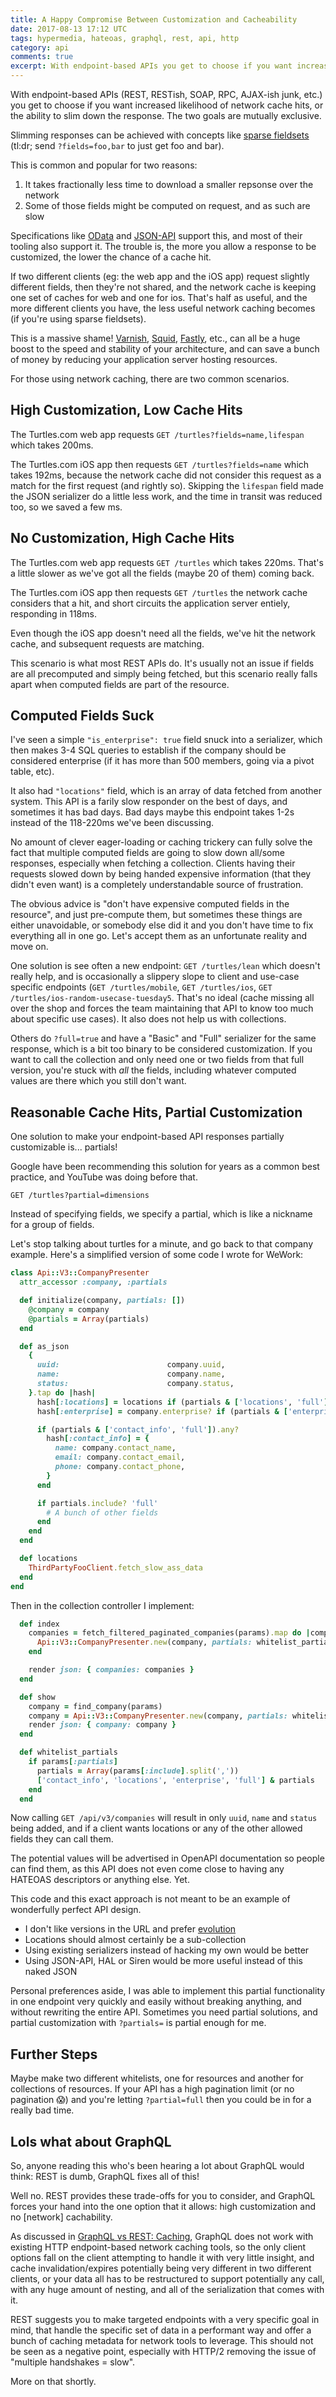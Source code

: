 ```yaml
---
title: A Happy Compromise Between Customization and Cacheability
date: 2017-08-13 17:12 UTC
tags: hypermedia, hateoas, graphql, rest, api, http
category: api
comments: true
excerpt: With endpoint-based APIs you get to choose if you want increased likelihood of network cache hits, or the ability to slim down the response. The two goals are mutually exclusive, but there is a compromise that can be made.
---
```


With endpoint-based APIs (REST, RESTish, SOAP, RPC, AJAX-ish junk, etc.) you get to choose if you want increased likelihood of network cache hits, or the ability to slim down the response. The two goals are mutually exclusive.

Slimming responses can be achieved with concepts like [sparse fieldsets](jsonapi.org/format/#fetching-sparse-fieldsets) (tl:dr; send `?fields=foo,bar` to just get foo and bar).

This is common and popular for two reasons:

1. It takes fractionally less time to download a smaller repsonse over the network
2. Some of those fields might be computed on request, and as such are slow

Specifications like [OData](http://www.odata.org/) and [JSON-API](jsonapi.org/format/#fetching-sparse-fieldsets) support this, and most of their tooling also support it. The trouble is, the more you allow a response to be customized, the lower the chance of a cache hit.

If two different clients (eg: the web app and the iOS app) request slightly different fields, then they're not shared, and the network cache is keeping one set of caches for web and one for ios. That's half as useful, and the more different clients you have, the less useful network caching becomes (if you're using sparse fieldsets).

This is a massive shame! [Varnish](http://varnish-software.com/), [Squid](http://www.squid-cache.org/), [Fastly](https://www.fastly.com/), etc., can all be a huge boost to the speed and stability of your architecture, and can save a bunch of money by reducing your application server hosting resources.

For those using network caching, there are two common scenarios.

## High Customization, Low Cache Hits

The Turtles.com web app requests `GET /turtles?fields=name,lifespan` which takes 200ms.

The Turtles.com iOS app then requests `GET /turtles?fields=name` which takes 192ms, because the network cache did not consider this request as a match for the first request (and rightly so). Skipping the `lifespan` field made the JSON serializer do a little less work, and the time in transit was reduced too, so we saved a few ms.

## No Customization, High Cache Hits

The Turtles.com web app requests `GET /turtles` which takes 220ms. That's a little slower as we've got all the fields (maybe 20 of them) coming back.

The Turtles.com iOS app then requests `GET /turtles` the network cache considers that a hit, and short circuits the application server entiely, responding in 118ms.

Even though the iOS app doesn't need all the fields, we've hit the network cache, and subsequent requests are matching.

This scenario is what most REST APIs do. It's usually not an issue if fields are all precomputed and simply being fetched, but this scenario really falls apart when computed fields are part of the resource.

## Computed Fields Suck

I've seen a simple `"is_enterprise": true` field snuck into a serializer, which then makes 3-4 SQL queries to establish if the company should be considered enterprise (if it has more than 500 members, going via a pivot table, etc).

It also had `"locations"` field, which is an array of data fetched from another system. This API is a farily slow responder on the best of days, and sometimes it has bad days. Bad days maybe this endpoint takes 1-2s instead of the 118-220ms we've been discussing.

No amount of clever eager-loading or caching trickery can fully solve the fact that multiple computed fields are going to slow down all/some responses, especially when fetching a collection. Clients having their requests slowed down by being handed expensive information (that they didn't even want) is a completely understandable source of frustration.

The obvious advice is "don't have expensive computed fields in the resource", and just pre-compute them, but sometimes these things are either unavoidable, or somebody else did it and you don't have time to fix everything all in one go. Let's accept them as an unfortunate reality and move on.

One solution is see often a new endpoint: `GET /turtles/lean` which doesn't really help, and is occasionally a slippery slope to client and use-case specific endpoints (`GET /turtles/mobile`, `GET /turtles/ios`, `GET /turtles/ios-random-usecase-tuesday5`. That's no ideal (cache missing all over the shop and forces the team maintaining that API to know too much about specific use cases). It also does not help us with collections.

Others do `?full=true` and have a "Basic" and "Full" serializer for the same response, which is a bit too binary to be considered customization. If you want to call the collection and only need one or two fields from that full version, you're stuck with _all_ the fields, including whatever computed values are there which you still don't want.

## Reasonable Cache Hits, Partial Customization

One solution to make your endpoint-based API responses partially customizable is... partials!

Google have been recommending this solution for years as a common best practice, and YouTube was doing before that.

`GET /turtles?partial=dimensions`

Instead of specifying fields, we specify a partial, which is like a nickname for a group of fields.

Let's stop talking about turtles for a minute, and go back to that company example. Here's a simplified version of some code I wrote for WeWork:

~~~ruby
class Api::V3::CompanyPresenter
  attr_accessor :company, :partials

  def initialize(company, partials: [])
    @company = company
    @partials = Array(partials)
  end

  def as_json
    {
      uuid:                        company.uuid,
      name:                        company.name,
      status:                      company.status,
    }.tap do |hash|
      hash[:locations] = locations if (partials & ['locations', 'full']).any?
      hash[:enterprise] = company.enterprise? if (partials & ['enterprise', 'full']).any?

      if (partials & ['contact_info', 'full']).any?
        hash[:contact_info] = {
          name: company.contact_name,
          email: company.contact_email,
          phone: company.contact_phone,
        }
      end

      if partials.include? 'full'
        # A bunch of other fields
      end
    end
  end

  def locations
    ThirdPartyFooClient.fetch_slow_ass_data
  end
end
~~~

Then in the collection controller I implement:

~~~ruby
  def index
    companies = fetch_filtered_paginated_companies(params).map do |company|
      Api::V3::CompanyPresenter.new(company, partials: whitelist_partials).as_json
    end

    render json: { companies: companies }
  end

  def show
    company = find_company(params)
    company = Api::V3::CompanyPresenter.new(company, partials: whitelist_partials).as_json
    render json: { company: company }
  end

  def whitelist_partials
    if params[:partials]
      partials = Array(params[:include].split(','))
      ['contact_info', 'locations', 'enterprise', 'full'] & partials
    end
  end
~~~

Now calling `GET /api/v3/companies` will result in only `uuid`, `name` and `status` being added, and if a client wants locations or any of the other allowed fields they can call them.

The potential values will be advertised in OpenAPI documentation so people can find them, as this API does not even come close to having any HATEOAS descriptors or anything else. Yet.

This code and this exact approach is not meant to be an example of wonderfully perfect API design.

- I don't like versions in the URL and prefer [evolution](https://www.mnot.net/blog/2012/12/04/api-evolution.html)
- Locations should almost certainly be a sub-collection
- Using existing serializers instead of hacking my own would be better
- Using JSON-API, HAL or Siren would be more useful instead of this naked JSON

Personal preferences aside, I was able to implement this partial functionality in one endpoint very quickly and easily without breaking anything, and without rewriting the entire API. Sometimes you need partial solutions, and partial customization with `?partials=` is partial enough for me.

## Further Steps

Maybe make two different whitelists, one for resources and another for collections of resources. If your API has a high pagination limit (or no pagination 😱) and you're letting `?partial=full` then you could be in for a really bad time.

## Lols what about GraphQL

So, anyone reading this who's been hearing a lot about GraphQL would think: REST is dumb, GraphQL fixes all of this!

Well no. REST provides these trade-offs for you to consider, and GraphQL forces your hand into the one option that it allows: high customization and no [network] cachability.

As discussed in [GraphQL vs REST: Caching](https://phil.tech/api/2017/01/26/graphql-vs-rest-caching/), GraphQL does not work with existing HTTP endpoint-based network caching tools, so the only client options fall on the client attempting to handle it with very little insight, and cache invalidation/expires potentially being very different in two different clients, or your data all has to be restructured to support potentially any call, with any huge amount of nesting, and all of the serialization that comes with it.

REST suggests you to make targeted endpoints with a very specific goal in mind, that handle the specific set of data in a performant way and offer a bunch of caching metadata for network tools to leverage. This should not be seen as a negative point, especially with HTTP/2 removing the issue of "multiple handshakes = slow".

More on that shortly.
